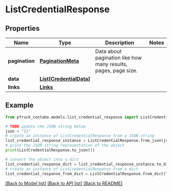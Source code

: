 # ListCredentialResponse


## Properties

Name | Type | Description | Notes
------------ | ------------- | ------------- | -------------
**pagination** | [**PaginationMeta**](PaginationMeta.md) | Data about pagination like how many results, pages, page size. | 
**data** | [**List[CredentialData]**](CredentialData.md) |  | 
**links** | [**Links**](Links.md) |  | 

## Example

```python
from pfruck_contabo.models.list_credential_response import ListCredentialResponse

# TODO update the JSON string below
json = "{}"
# create an instance of ListCredentialResponse from a JSON string
list_credential_response_instance = ListCredentialResponse.from_json(json)
# print the JSON string representation of the object
print(ListCredentialResponse.to_json())

# convert the object into a dict
list_credential_response_dict = list_credential_response_instance.to_dict()
# create an instance of ListCredentialResponse from a dict
list_credential_response_from_dict = ListCredentialResponse.from_dict(list_credential_response_dict)
```
[[Back to Model list]](../README.md#documentation-for-models) [[Back to API list]](../README.md#documentation-for-api-endpoints) [[Back to README]](../README.md)


